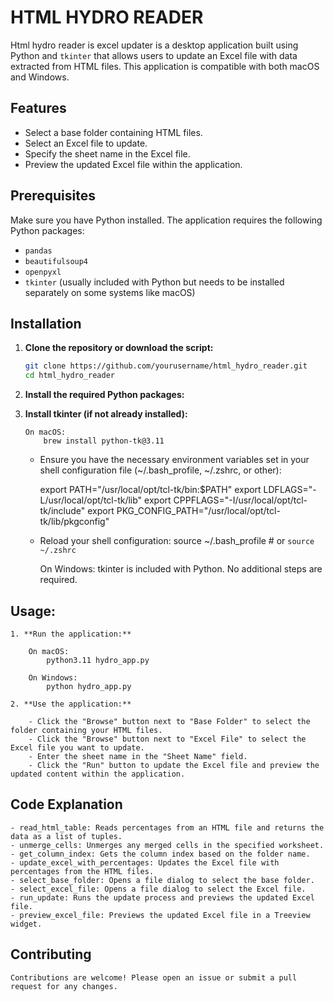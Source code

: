 # HTML HYDRO READER

Html hydro reader is excel updater is a desktop application built using Python and `tkinter` that allows users to update an Excel file with data extracted from HTML files. This application is compatible with both macOS and Windows.

## Features

- Select a base folder containing HTML files.
- Select an Excel file to update.
- Specify the sheet name in the Excel file.
- Preview the updated Excel file within the application.

## Prerequisites

Make sure you have Python installed. The application requires the following Python packages:

- `pandas`
- `beautifulsoup4`
- `openpyxl`
- `tkinter` (usually included with Python but needs to be installed separately on some systems like macOS)

## Installation

1.  **Clone the repository or download the script:**

    ```bash
    git clone https://github.com/yourusername/html_hydro_reader.git
    cd html_hydro_reader

    ```

2.  **Install the required Python packages:**

3.  **Install tkinter (if not already installed):**

        On macOS:
            brew install python-tk@3.11

    - Ensure you have the necessary environment variables set in your shell configuration file (~/.bash_profile, ~/.zshrc, or other):

      export PATH="/usr/local/opt/tcl-tk/bin:$PATH"
      export LDFLAGS="-L/usr/local/opt/tcl-tk/lib"
      export CPPFLAGS="-I/usr/local/opt/tcl-tk/include"
      export PKG_CONFIG_PATH="/usr/local/opt/tcl-tk/lib/pkgconfig"

    - Reload your shell configuration:
      source ~/.bash_profile # or `source ~/.zshrc`

      On Windows:
      tkinter is included with Python. No additional steps are required.

## Usage:

    1. **Run the application:**

        On macOS:
            python3.11 hydro_app.py

        On Windows:
            python hydro_app.py

    2. **Use the application:**

        - Click the "Browse" button next to "Base Folder" to select the folder containing your HTML files.
        - Click the "Browse" button next to "Excel File" to select the Excel file you want to update.
        - Enter the sheet name in the "Sheet Name" field.
        - Click the "Run" button to update the Excel file and preview the updated content within the application.

## Code Explanation

    - read_html_table: Reads percentages from an HTML file and returns the data as a list of tuples.
    - unmerge_cells: Unmerges any merged cells in the specified worksheet.
    - get_column_index: Gets the column index based on the folder name.
    - update_excel_with_percentages: Updates the Excel file with percentages from the HTML files.
    - select_base_folder: Opens a file dialog to select the base folder.
    - select_excel_file: Opens a file dialog to select the Excel file.
    - run_update: Runs the update process and previews the updated Excel file.
    - preview_excel_file: Previews the updated Excel file in a Treeview widget.

## Contributing

    Contributions are welcome! Please open an issue or submit a pull request for any changes.
